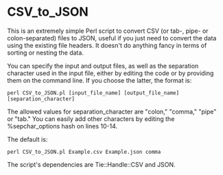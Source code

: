 CSV_to_JSON
===========

This is an extremely simple Perl script to convert CSV (or tab-, pipe- or colon-separated) files to JSON, useful if you just need to convert the data using the existing file headers. It doesn't do anything fancy in terms of sorting or nesting the data.

You can specify the input and output files, as well as the separation character used in the input file, either by editing the code or by providing them on the command line. If you choose the latter, the format is:

	perl CSV_to_JSON.pl [input_file_name] [output_file_name] [separation_character]
	
The allowed values for separation_character are "colon," "comma," "pipe" or "tab." You can easily add other characters by editing the %sepchar_options hash on lines 10-14.
	
The default is:

	perl CSV_to_JSON.pl Example.csv Example.json comma
	
The script's dependencies are Tie::Handle::CSV and JSON.

